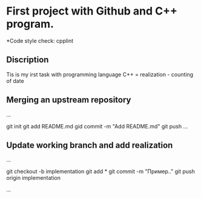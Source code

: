 # First project with Github and C++ program.

*Code style check: cpplint

## Discription

Tis is my irst task with programming language C++ = realization - counting of date

## Merging an upstream repository
...

  git init
  git add README.md
  gid commit -m "Add README.md"
  git push
...
## Update working branch and add realization
...


  git checkout -b implementation
  git add *
  git commit -m "Пример.."
  git push origin implementation

...